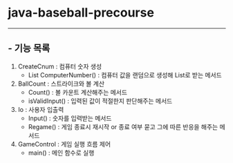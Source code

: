 # java-baseball-precourse

----
## - 기능 목록
1. CreateCnum : 컴퓨터 숫자 생성
    + List<Integer> ComputerNumber() : 컴퓨터 값을 랜덤으로 생성해 List로 받는 메서드
2. BallCount : 스트라이크와 볼 계산
    + Count() : 볼 카운트 계산해주는 메서드
    + isValidInput() : 입력된 값이 적절한지 판단해주는 메서드
3. Io : 사용자 입출력
    + Input() : 숫자를 입력받는 메서드
    + Regame() : 게임 종료시 재시작 or 종료 여부 묻고 그에 따른 반응을 해주는 메서드
4. GameControl : 게임 실행 흐름 제어
   + main() : 메인 함수로 실행



